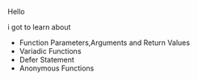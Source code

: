 Hello

i got to learn about

- Function Parameters,Arguments and Return Values
- Variadic Functions
- Defer Statement
- Anonymous Functions
